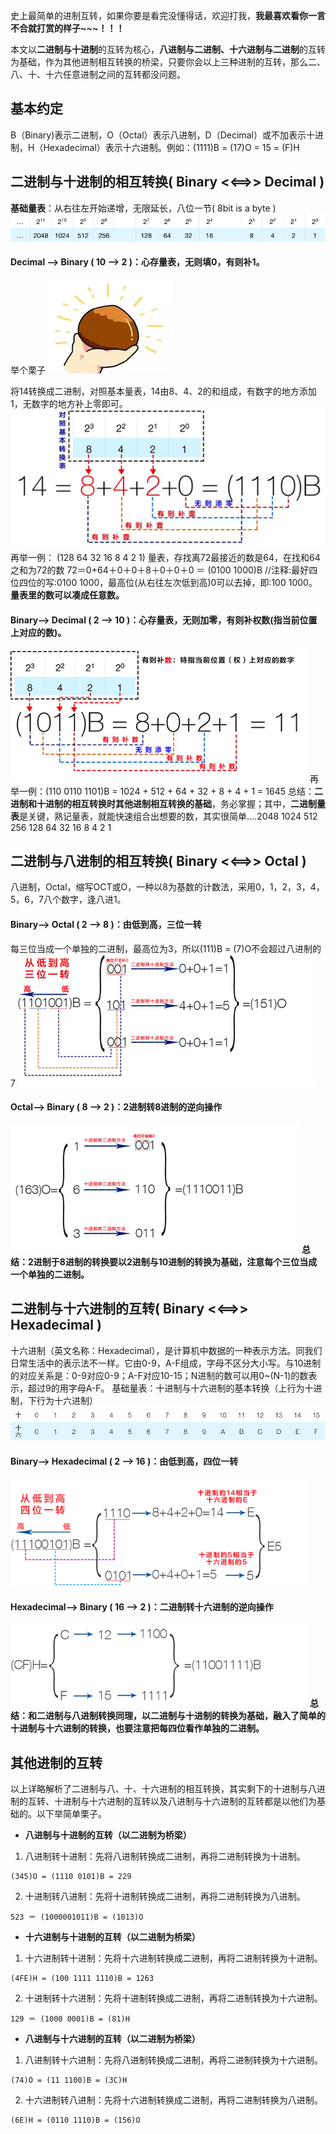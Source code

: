 史上最简单的进制互转，如果你要是看完没懂得话，欢迎打我，**我最喜欢看你一言不合就打赏的样子~~~！！！**

本文以**二进制与十进制**的互转为核心，**八进制与二进制、十六进制与二进制**的互转为基础，作为其他进制相互转换的桥梁，只要你会以上三种进制的互转，那么二、八、十、十六任意进制之间的互转都没问题。
## 基本约定
B（Binary)表示二进制，O（Octal）表示八进制，D（Decimal）或不加表示十进制，H（Hexadecimal）表示十六进制。例如：(1111)B = (17)O = 15 = (F)H

## 二进制与十进制的相互转换( Binary  <<==>> Decimal )
**基础量表**：从右往左开始递增，无限延长，八位一节( 8bit is a byte )
![二进制与十进制基础量表](./files/二进制与十进制基础量表.png)
#### Decimal —> Binary ( 10 —> 2 )：心存量表，无则填0，有则补1。
举个栗子 ![举个栗子](./files/举个栗子.png)

将14转换成二进制，对照基本量表，14由8、4、2的和组成，有数字的地方添加1，无数字的地方补上零即可。
![将十进制14转换成二进制](./files/将十进制14转换成二进制.png)
再举一例：
 (128 64  32  16   8   4    2   1) 量表，存找离72最接近的数是64，在找和64之和为72的数
72＝0+64＋0＋0＋8＋0＋0＋0 ＝ (0100 1000)B //注释:最好四位四位的写:0100 1000，最高位(从右往左次低到高)0可以去掉，即:100 1000。**量表里的数可以凑成任意数。**

#### Binary—> Decimal ( 2 —> 10 )：心存量表，无则加零，有则补权数(指当前位置上对应的数)。
![将二进制1011转换成十进制](./files/将二进制1011转换成十进制.png)
再举一例：(110 0110 1101)B = 1024 + 512 + 64 + 32 + 8 + 4 + 1 = 1645
总结：**二进制和十进制的相互转换时其他进制相互转换的基础**，务必掌握；其中，**二进制量表**是关键，熟记量表，就能快速组合出想要的数，其实很简单….2048 1024 512 256   128 64 32 16   8 4 2 1
## 二进制与八进制的相互转换( Binary  <<==>> Octal )
八进制，Octal，缩写OCT或O，一种以8为基数的计数法，采用0，1，2，3，4，5，6，7八个数字，逢八进1。
#### Binary—> Octal ( 2 —> 8 )：由低到高，三位一转
每三位当成一个单独的二进制，最高位为3，所以(111)B = (7)O不会超过八进制的7
![二进制1101001转换成八进制](./files/二进制1101001转换成八进制.png)
####  Octal—> Binary ( 8 —> 2 )：2进制转8进制的逆向操作
![八进制163转换成二进制](./files/八进制163转换成二进制.png)
**总结：2进制于8进制的转换要以2进制与10进制的转换为基础，注意每个三位当成一个单独的二进制。**
## 二进制与十六进制的互转( Binary <<==>> Hexadecimal )
十六进制（英文名称：Hexadecimal），是计算机中数据的一种表示方法。同我们日常生活中的表示法不一样。它由0-9，A-F组成，字母不区分大小写。与10进制的对应关系是：0-9对应0-9；A-F对应10-15；N进制的数可以用0~(N-1)的数表示，超过9的用字母A-F。
 基础量表：十进制与十六进制的基本转换（上行为十进制，下行为十六进制）
![十进制与十六进制量表](./files/十进制与十六进制量表.png)
#### Binary—> Hexadecimal ( 2 —> 16 )：由低到高，四位一转

#### ![二进制11100101转换成十六进制](./files/二进制11100101转换成十六进制.png)

#### Hexadecimal—> Binary ( 16 —> 2 )：二进制转十六进制的逆向操作

![十六进制CF转换成二进制](./files/十六进制CF转换成二进制.png)
**总结：和二进制与八进制转换同理，以二进制与十进制的转换为基础，融入了简单的十进制与十六进制的转换，也要注意把每四位看作单独的二进制。**

## 其他进制的互转
以上详略解析了二进制与八、十、十六进制的相互转换，其实剩下的十进制与八进制的互转、十进制与十六进制的互转以及八进制与十六进制的互转都是以他们为基础的。以下举简单栗子。

- **八进制与十进制的互转（以二进制为桥梁）**
1. 八进制转十进制：先将八进制转换成二进制，再将二进制转换为十进制。
```
(345)O = (1110 0101)B = 229
```
2. 十进制转八进制：先将十进制转换成二进制，再将二进制转换为八进制。
```
523 ＝ (1000001011)B = (1013)O
```

- **十六进制与十进制的互转（以二进制为桥梁）**
1. 十六进制转十进制：先将十六进制转换成二进制，再将二进制转换为十进制。
```
(4FE)H = (100 1111 1110)B = 1263
```
2. 十进制转十六进制：先将十进制转换成二进制，再将二进制转换为十六进制。
```
129 ＝ (1000 0001)B = (81)H
```


- **八进制与十六进制的互转（以二进制为桥梁）**
1. 八进制转十六进制：先将八进制转换成二进制，再将二进制转换为十六进制。
```
(74)O = (11 1100)B = (3C)H
```
2. 十六进制转八进制：先将十六进制转换成二进制，再将二进制转换为八进制。
```
(6E)H = (0110 1110)B = (156)O
```